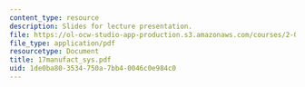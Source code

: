 ```yaml
---
content_type: resource
description: Slides for lecture presentation.
file: https://ol-ocw-studio-app-production.s3.amazonaws.com/courses/2-008-design-and-manufacturing-ii-spring-2004/1de0ba803534750a7bb40046c0e984c0_17manufact_sys.pdf
file_type: application/pdf
resourcetype: Document
title: 17manufact_sys.pdf
uid: 1de0ba80-3534-750a-7bb4-0046c0e984c0
---
```

